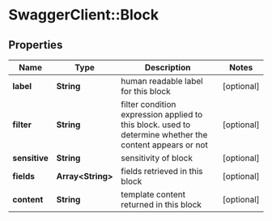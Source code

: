 # SwaggerClient::Block

## Properties
Name | Type | Description | Notes
------------ | ------------- | ------------- | -------------
**label** | **String** | human readable label for this block | [optional] 
**filter** | **String** | filter condition expression applied to this block. used to determine whether the content appears or not | [optional] 
**sensitive** | **String** | sensitivity of block | [optional] 
**fields** | **Array&lt;String&gt;** | fields retrieved in this block | [optional] 
**content** | **String** | template content returned in this block | [optional] 


